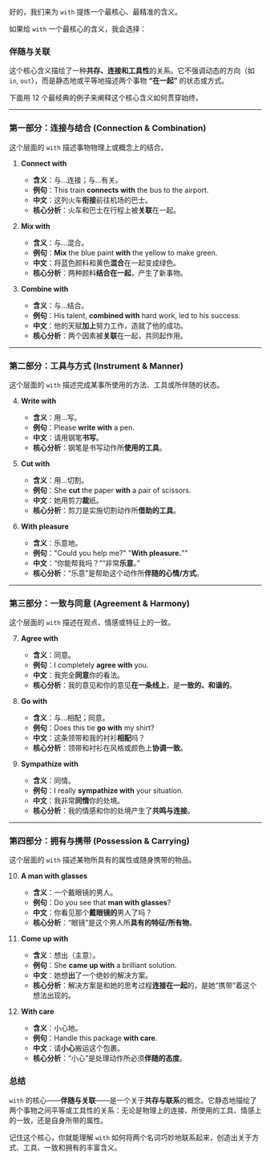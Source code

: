 好的，我们来为 `with` 提炼一个最核心、最精准的含义。

如果给 `with` 一个最核心的含义，我会选择：

### **伴随与关联**

这个核心含义描绘了一种**共存、连接和工具性**的关系。它不强调动态的方向（如 `in`, `out`），而是静态地或平等地描述两个事物 **“在一起”** 的状态或方式。

下面用 12 个最经典的例子来阐释这个核心含义如何贯穿始终。

---

### **第一部分：连接与结合 (Connection & Combination)**

这个层面的 `with` 描述事物物理上或概念上的结合。

1.  **Connect with**

    - **含义**：与...连接；与...有关。
    - **例句**：This train **connects with** the bus to the airport.
    - **中文**：这列火车**衔接**前往机场的巴士。
    - **核心分析**：火车和巴士在行程上被**关联**在一起。

2.  **Mix with**

    - **含义**：与...混合。
    - **例句**：**Mix** the blue paint **with** the yellow to make green.
    - **中文**：将蓝色颜料和黄色**混合**在一起变成绿色。
    - **核心分析**：两种颜料**结合在一起**，产生了新事物。

3.  **Combine with**
    - **含义**：与...结合。
    - **例句**：His talent, **combined with** hard work, led to his success.
    - **中文**：他的天赋**加上**努力工作，造就了他的成功。
    - **核心分析**：两个因素被**关联**在一起，共同起作用。

---

### **第二部分：工具与方式 (Instrument & Manner)**

这个层面的 `with` 描述完成某事所使用的方法、工具或所伴随的状态。

4.  **Write with**

    - **含义**：用...写。
    - **例句**：Please **write with** a pen.
    - **中文**：请用钢笔**书写**。
    - **核心分析**：钢笔是书写动作所**使用的工具**。

5.  **Cut with**

    - **含义**：用...切割。
    - **例句**：She **cut** the paper **with** a pair of scissors.
    - **中文**：她用剪刀**裁**纸。
    - **核心分析**：剪刀是实施切割动作所**借助的工具**。

6.  **With pleasure**
    - **含义**：乐意地。
    - **例句**："Could you help me?" "**With pleasure.**""
    - **中文**：“你能帮我吗？”“非常**乐意**。”
    - **核心分析**：“乐意”是帮助这个动作所**伴随的心情/方式**。

---

### **第三部分：一致与同意 (Agreement & Harmony)**

这个层面的 `with` 描述在观点、情感或特征上的一致。

7.  **Agree with**

    - **含义**：同意。
    - **例句**：I completely **agree with** you.
    - **中文**：我完全**同意**你的看法。
    - **核心分析**：我的意见和你的意见**在一条线上**，是**一致的、和谐的**。

8.  **Go with**

    - **含义**：与...相配；同意。
    - **例句**：Does this tie **go with** my shirt?
    - **中文**：这条领带和我的衬衫**相配**吗？
    - **核心分析**：领带和衬衫在风格或颜色上**协调一致**。

9.  **Sympathize with**
    - **含义**：同情。
    - **例句**：I really **sympathize with** your situation.
    - **中文**：我非常**同情**你的处境。
    - **核心分析**：我的情感和你的处境产生了**共鸣与连接**。

---

### **第四部分：拥有与携带 (Possession & Carrying)**

这个层面的 `with` 描述某物所具有的属性或随身携带的物品。

10. **A man with glasses**

    - **含义**：一个戴眼镜的男人。
    - **例句**：Do you see that **man with glasses**?
    - **中文**：你看见那个**戴眼镜的**男人了吗？
    - **核心分析**：“眼镜”是这个男人所**具有的特征/所有物**。

11. **Come up with**

    - **含义**：想出（主意）。
    - **例句**：She **came up with** a brilliant solution.
    - **中文**：她想**出**了一个绝妙的解决方案。
    - **核心分析**：解决方案是和她的思考过程**连接在一起**的，是她“携带”着这个想法出现的。

12. **With care**
    - **含义**：小心地。
    - **例句**：Handle this package **with care**.
    - **中文**：请**小心**搬运这个包裹。
    - **核心分析**：“小心”是处理动作所必须**伴随的态度**。

### **总结**

`with` 的核心——**伴随与关联**——是一个关于**共存与联系**的概念。它静态地描绘了两个事物之间平等或工具性的关系：无论是物理上的连接、所使用的工具、情感上的一致，还是自身所带的属性。

记住这个核心，你就能理解 `with` 如何将两个名词巧妙地联系起来，创造出关于方式、工具、一致和拥有的丰富含义。
